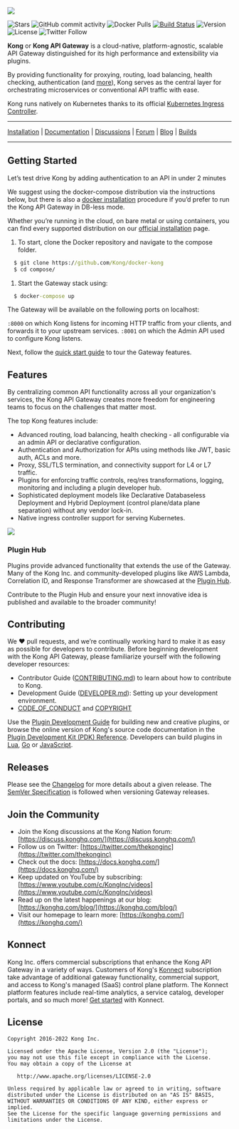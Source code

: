 [![][kong-logo]][kong-url]

![Stars](https://img.shields.io/github/stars/Kong/kong?style=flat-square) ![GitHub commit activity](https://img.shields.io/github/commit-activity/m/Kong/kong?style=flat-square) ![Docker Pulls](https://img.shields.io/docker/pulls/_/kong?style=flat-square) [![Build Status][badge-action-image]][badge-action-url] ![Version](https://img.shields.io/github/v/release/Kong/kong?color=green&label=Version&style=flat-square)  ![License](https://img.shields.io/badge/License-Apache%202.0-blue?style=flat-square)  ![Twitter Follow](https://img.shields.io/twitter/follow/thekonginc?style=social)


**Kong** or **Kong API Gateway** is a cloud-native, platform-agnostic, scalable API Gateway distinguished for its high performance and extensibility via plugins.

By providing functionality for proxying, routing, load balancing, health checking, authentication (and [more](#features)), Kong serves as the central layer for orchestrating microservices or conventional API traffic with ease.

Kong runs natively on Kubernetes thanks to its official [Kubernetes Ingress Controller](https://github.com/Kong/kubernetes-ingress-controller).

---

[Installation](https://konghq.com/install/#kong-community) | [Documentation](https://docs.konghq.com) | [Discussions](https://github.com/Kong/kong/discussions) | [Forum](https://discuss.konghq.com) | [Blog](https://konghq.com/blog) | [Builds][kong-master-builds]

---

## Getting Started

Let’s test drive Kong by adding authentication to an API in under 2 minutes

We suggest using the docker-compose distribution via the instructions below, but there is also a [docker installation](https://docs.konghq.com/install/docker/) procedure if you’d prefer to run the Kong API Gateway in DB-less mode. 

Whether you’re running in the cloud, on bare metal or using containers, you can find every supported distribution on our [official installation](https://konghq.com/install/#kong-community) page.

1) To start, clone the Docker repository and navigate to the compose folder.
```cmd
  $ git clone https://github.com/Kong/docker-kong
  $ cd compose/
```

1) Start the Gateway stack using:
```cmd
  $ docker-compose up
```

The Gateway will be available on the following ports on localhost:

`:8000` on which Kong listens for incoming HTTP traffic from your clients, and forwards it to your upstream services.
`:8001` on which the Admin API used to configure Kong listens.

Next, follow the [quick start guide](https://docs.konghq.com/gateway-oss/latest/getting-started/configuring-a-service/
) to tour the Gateway features.

## Features

By centralizing common API functionality across all your organization's services, the Kong API Gateway creates more freedom for engineering teams to focus on the challenges that matter most. 

The top Kong features include:
- Advanced routing, load balancing, health checking - all configurable via an admin API or declarative configuration.
- Authentication and Authorization for APIs using methods like JWT, basic auth, ACLs and more.
- Proxy, SSL/TLS termination, and connectivity support for L4 or L7 traffic.
- Plugins for enforcing traffic controls, req/res transformations, logging, monitoring and including a plugin developer hub.
- Sophisticated deployment models like Declarative Databaseless Deployment and Hybrid Deployment (control plane/data plane separation) without any vendor lock-in.
- Native ingress controller support for serving Kubernetes.

[![][kong-benefits]][kong-url]

### Plugin Hub
Plugins provide advanced functionality that extends the use of the Gateway. Many of the Kong Inc. and community-developed plugins like AWS Lambda, Correlation ID, and Response Transformer are showcased at the [Plugin Hub](https://docs.konghq.com/hub/). 

Contribute to the Plugin Hub and ensure your next innovative idea is published and available to the broader community!

## Contributing

We ❤️ pull requests, and we’re continually working hard to make it as easy as possible for developers to contribute. Before beginning development with the Kong API Gateway, please familiarize yourself with the following developer resources:
- Contributor Guide ([CONTRIBUTING.md](CONTRIBUTING.md)) to learn about how to contribute to Kong.
- Development Guide ([DEVELOPER.md](DEVELOPER.md)): Setting up your development environment.
- [CODE_OF_CONDUCT](CODE_OF_CONDUCT.md) and [COPYRIGHT](COPYRIGHT)

Use the [Plugin Development Guide](https://docs.konghq.com/latest/plugin-development/) for building new and creative plugins, or browse the online version of Kong's source code documentation in the [Plugin Development Kit (PDK) Reference](https://docs.konghq.com/latest/pdk/). Developers can build plugins in [Lua](https://docs.konghq.com/gateway-oss/latest/plugin-development/), [Go](https://docs.konghq.com/gateway-oss/latest/external-plugins/#developing-go-plugins) or [JavaScript](https://docs.konghq.com/gateway-oss/latest/external-plugins/#developing-javascript-plugins).

## Releases

Please see the [Changelog](CHANGELOG.md) for more details about a given release. The [SemVer Specification](https://semver.org) is followed when versioning Gateway releases.

## Join the Community

- Join the Kong discussions at the Kong Nation forum: [https://discuss.konghq.com/](https://discuss.konghq.com/)
- Follow us on Twitter: [https://twitter.com/thekonginc](https://twitter.com/thekonginc)
- Check out the docs: [https://docs.konghq.com/](https://docs.konghq.com/)
- Keep updated on YouTube by subscribing: [https://www.youtube.com/c/KongInc/videos](https://www.youtube.com/c/KongInc/videos)
- Read up on the latest happenings at our blog: [https://konghq.com/blog/](https://konghq.com/blog/)
- Visit our homepage to learn more: [https://konghq.com/](https://konghq.com/)

## Konnect
Kong Inc. offers commercial subscriptions that enhance the Kong API Gateway in a variety of ways. Customers of Kong's [Konnect](https://konghq.com/kong-konnect/) subscription take advantage of additional gateway functionality, commercial support, and access to Kong's managed (SaaS) control plane platform. The Konnect platform features include real-time analytics, a service catalog, developer portals, and so much more! [Get started](https://konghq.com/get-started/) with Konnect.

## License

```
Copyright 2016-2022 Kong Inc.

Licensed under the Apache License, Version 2.0 (the "License");
you may not use this file except in compliance with the License.
You may obtain a copy of the License at

   http://www.apache.org/licenses/LICENSE-2.0

Unless required by applicable law or agreed to in writing, software
distributed under the License is distributed on an "AS IS" BASIS,
WITHOUT WARRANTIES OR CONDITIONS OF ANY KIND, either express or implied.
See the License for the specific language governing permissions and
limitations under the License.
```

[kong-url]: https://konghq.com/
[kong-logo]: https://konghq.com/wp-content/uploads/2018/05/kong-logo-github-readme.png
[kong-benefits]: https://konghq.com/wp-content/uploads/2018/05/kong-benefits-github-readme.png
[kong-master-builds]: https://hub.docker.com/r/kong/kong/tags
[badge-action-url]: https://github.com/Kong/kong/actions
[badge-action-image]: https://github.com/Kong/kong/workflows/Build%20&%20Test/badge.svg

[busted]: https://github.com/Olivine-Labs/busted
[luacheck]: https://github.com/mpeterv/luacheck
